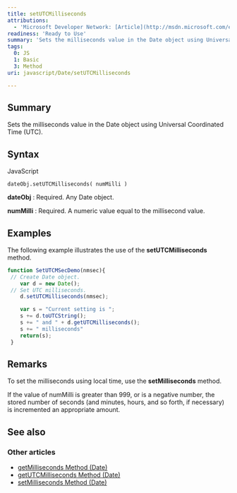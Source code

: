 ```yaml
---
title: setUTCMilliseconds
attributions:
  - 'Microsoft Developer Network: [Article](http://msdn.microsoft.com/en-us/library/ie/ytffzy7a(v=vs.94).aspx)'
readiness: 'Ready to Use'
summary: 'Sets the milliseconds value in the Date object using Universal Coordinated Time (UTC).'
tags:
  0: JS
  1: Basic
  3: Method
uri: javascript/Date/setUTCMilliseconds

---
```

## <span>Summary</span>

Sets the milliseconds value in the Date object using Universal Coordinated Time (UTC).

## <span>Syntax</span>

<span class="language">JavaScript</span>

    dateObj.setUTCMilliseconds( numMilli )

**dateObj**
:   Required. Any Date object.

**numMilli**
:   Required. A numeric value equal to the millisecond value.

## <span>Examples</span>

The following example illustrates the use of the **setUTCMilliseconds** method.

``` js
function SetUTCMSecDemo(nmsec){
 // Create Date object.
    var d = new Date();
 // Set UTC milliseconds.
    d.setUTCMilliseconds(nmsec);

    var s = "Current setting is ";
    s += d.toUTCString();
    s += " and " + d.getUTCMilliseconds();
    s += " milliseconds"
    return(s);
 }
```

## <span>Remarks</span>

To set the milliseconds using local time, use the **setMilliseconds** method.

If the value of numMilli is greater than 999, or is a negative number, the stored number of seconds (and minutes, hours, and so forth, if necessary) is incremented an appropriate amount.

## <span>See also</span>

### <span>Other articles</span>

-   [getMilliseconds Method (Date)](/javascript/Date/getMilliseconds)
-   [getUTCMilliseconds Method (Date)](/javascript/Date/getUTCMilliseconds)
-   [setMilliseconds Method (Date)](/javascript/Date/setMilliseconds)


